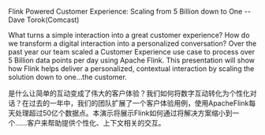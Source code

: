 Flink Powered Customer Experience: Scaling from 5 Billion down to One --Dave Torok(Comcast) <br>

What turns a simple interaction into a great customer experience?  How do we transform a digital interaction into a personalized conversation?  Over the past year our team scaled a Customer Experience use case to process over 5 Billion data points per day using Apache Flink.  This presentation will show how Flink helps deliver a personalized, contextual interaction by scaling the solution down to one…the customer.

是什么让简单的互动变成了伟大的客户体验？我们如何将数字互动转化为个性化对话？在过去的一年中，我们的团队扩展了一个客户体验用例，使用ApacheFlink每天处理超过50亿个数据点。本演示将展示Flink如何通过将解决方案缩小到一个……客户来帮助提供个性化、上下文相关的交互。

